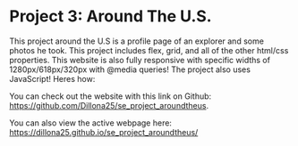 # Project 3: Around The U.S.

This project around the U.S is a profile page of an explorer and some photos he took. This project includes flex, grid, and all of the other html/css properties. This website is also fully responsive with specific widths of 1280px/618px/320px with @media queries! The project also uses JavaScript! Heres how:

You can check out the website with this link on Github: https://github.com/Dillona25/se_project_aroundtheus.

You can also view the active webpage here: https://dillona25.github.io/se_project_aroundtheus/
